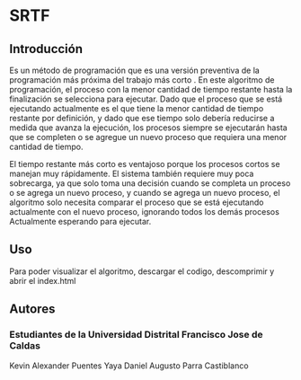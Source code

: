 # SRTF


## Introducción

Es un método de programación que es una versión preventiva de la programación más próxima del trabajo más corto . En este algoritmo de programación, el proceso con la menor cantidad de tiempo restante hasta la finalización se selecciona para ejecutar. Dado que el proceso que se está ejecutando actualmente es el que tiene la menor cantidad de tiempo restante por definición, y dado que ese tiempo solo debería reducirse a medida que avanza la ejecución, los procesos siempre se ejecutarán hasta que se completen o se agregue un nuevo proceso que requiera una menor cantidad de tiempo.

El tiempo restante más corto es ventajoso porque los procesos cortos se manejan muy rápidamente. El sistema también requiere muy poca sobrecarga, ya que solo toma una decisión cuando se completa un proceso o se agrega un nuevo proceso, y cuando se agrega un nuevo proceso, el algoritmo solo necesita comparar el proceso que se está ejecutando actualmente con el nuevo proceso, ignorando todos los demás procesos Actualmente esperando para ejecutar.

## Uso

Para poder visualizar el algoritmo, descargar el codigo, descomprimir y abrir el index.html

## Autores

### Estudiantes de la Universidad Distrital Francisco Jose de Caldas

Kevin Alexander Puentes Yaya
Daniel Augusto Parra Castiblanco


